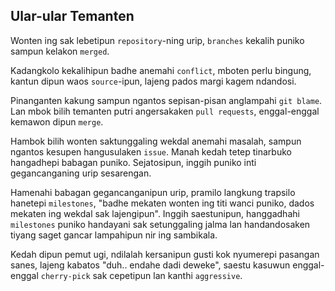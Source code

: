 ## Ular-ular Temanten

Wonten ing sak lebetipun `repository`-ning urip, `branches` kekalih puniko sampun kelakon `merged`.

Kadangkolo kekalihipun badhe anemahi `conflict`, mboten perlu bingung, kantun dipun waos `source`-ipun, lajeng pados margi kagem ndandosi.

Pinanganten kakung sampun ngantos sepisan-pisan anglampahi `git blame`.
Lan mbok bilih temanten putri angersakaken `pull requests`, enggal-enggal kemawon dipun `merge`.

Hambok bilih wonten saktunggaling wekdal anemahi masalah, sampun ngantos kesupen hangusulaken `issue`. Manah kedah tetep tinarbuko hangadhepi babagan puniko. Sejatosipun, inggih puniko inti gegancanganing urip sesarengan.

Hamenahi babagan gegancanganipun urip, pramilo langkung trapsilo hanetepi `milestones`, "badhe mekaten wonten ing titi wanci puniko, dados mekaten ing wekdal sak lajengipun". Inggih saestunipun, hanggadhahi `milestones` puniko handayani sak setunggaling jalma lan handandosaken tiyang saget gancar lampahipun nir ing sambikala.

Kedah dipun pemut ugi, ndilalah kersanipun gusti kok nyumerepi pasangan sanes, lajeng kabatos "duh.. endahe dadi deweke", saestu kasuwun enggal-enggal `cherry-pick` sak cepetipun lan kanthi `aggressive`.